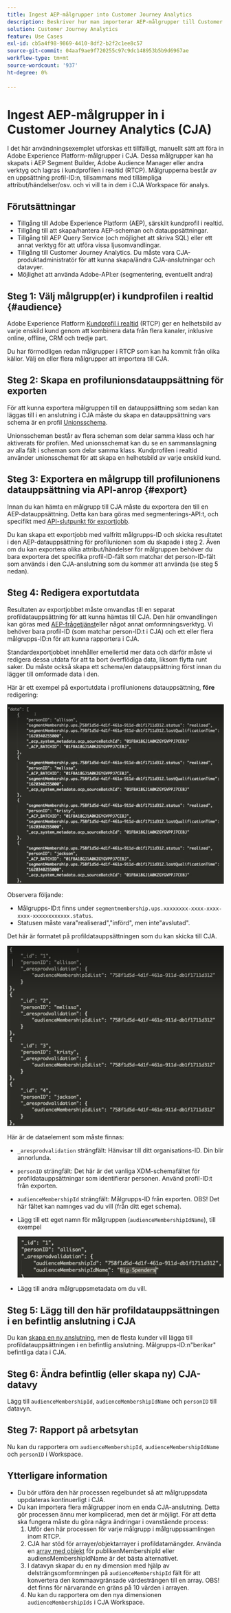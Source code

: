 ```yaml
---
title: Ingest AEP-målgrupper into Customer Journey Analytics
description: Beskriver hur man importerar AEP-målgrupper till Customer Journey Analytics för vidare analys.
solution: Customer Journey Analytics
feature: Use Cases
exl-id: cb5a4f98-9869-4410-8df2-b2f2c1ee8c57
source-git-commit: 04aaf9ae9f720255c97c9dc148953b5b9d6967ae
workflow-type: tm+mt
source-wordcount: '937'
ht-degree: 0%

---
```


# Ingest AEP-målgrupper in i Customer Journey Analytics (CJA)

I det här användningsexemplet utforskas ett tillfälligt, manuellt sätt att föra in Adobe Experience Platform-målgrupper i CJA. Dessa målgrupper kan ha skapats i AEP Segment Builder, Adobe Audience Manager eller andra verktyg och lagras i kundprofilen i realtid (RTCP). Målgrupperna består av en uppsättning profil-ID:n, tillsammans med tillämpliga attribut/händelser/osv. och vi vill ta in dem i CJA Workspace för analys.

## Förutsättningar

* Tillgång till Adobe Experience Platform (AEP), särskilt kundprofil i realtid.
* Tillgång till att skapa/hantera AEP-scheman och datauppsättningar.
* Tillgång till AEP Query Service (och möjlighet att skriva SQL) eller ett annat verktyg för att utföra vissa ljusomvandlingar.
* Tillgång till Customer Journey Analytics. Du måste vara CJA-produktadministratör för att kunna skapa/ändra CJA-anslutningar och datavyer.
* Möjlighet att använda Adobe-API:er (segmentering, eventuellt andra)

## Steg 1: Välj målgrupp(er) i kundprofilen i realtid {#audience}

Adobe Experience Platform [Kundprofil i realtid](https://experienceleague.adobe.com/docs/experience-platform/profile/home.html?lang=en) (RTCP) ger en helhetsbild av varje enskild kund genom att kombinera data från flera kanaler, inklusive online, offline, CRM och tredje part.

Du har förmodligen redan målgrupper i RTCP som kan ha kommit från olika källor. Välj en eller flera målgrupper att importera till CJA.

## Steg 2: Skapa en profilunionsdatauppsättning för exporten

För att kunna exportera målgruppen till en datauppsättning som sedan kan läggas till i en anslutning i CJA måste du skapa en datauppsättning vars schema är en profil [Unionsschema](https://experienceleague.adobe.com/docs/experience-platform/profile/union-schemas/union-schema.html?lang=en#understanding-union-schemas).

Unionsscheman består av flera scheman som delar samma klass och har aktiverats för profilen. Med unionsschemat kan du se en sammanslagning av alla fält i scheman som delar samma klass. Kundprofilen i realtid använder unionsschemat för att skapa en helhetsbild av varje enskild kund.

## Steg 3: Exportera en målgrupp till profilunionens datauppsättning via API-anrop {#export}

Innan du kan hämta en målgrupp till CJA måste du exportera den till en AEP-datauppsättning. Detta kan bara göras med segmenterings-API:t, och specifikt med [API-slutpunkt för exportjobb](https://experienceleague.adobe.com/docs/experience-platform/segmentation/api/export-jobs.html?lang=en).

Du kan skapa ett exportjobb med valfritt målgrupps-ID och skicka resultatet i den AEP-datauppsättning för profilunionen som du skapade i steg 2. Även om du kan exportera olika attribut/händelser för målgruppen behöver du bara exportera det specifika profil-ID-fält som matchar det person-ID-fält som används i den CJA-anslutning som du kommer att använda (se steg 5 nedan).

## Steg 4: Redigera exportutdata

Resultaten av exportjobbet måste omvandlas till en separat profildatauppsättning för att kunna hämtas till CJA.  Den här omvandlingen kan göras med [AEP-frågetjänst](https://experienceleague.adobe.com/docs/experience-platform/query/home.html?lang=en)eller något annat omformningsverktyg. Vi behöver bara profil-ID (som matchar person-ID:t i CJA) och ett eller flera målgrupps-ID:n för att kunna rapportera i CJA.

Standardexportjobbet innehåller emellertid mer data och därför måste vi redigera dessa utdata för att ta bort överflödiga data, liksom flytta runt saker.  Du måste också skapa ett schema/en datauppsättning först innan du lägger till omformade data i den.

Här är ett exempel på exportutdata i profilunionens datauppsättning, **före** redigering:

![Ej redigerade utdata](../assets/export-unedited.png)

Observera följande:

* Målgrupps-ID:t finns under `segmentmembership.ups.xxxxxxxx-xxxx-xxxx-xxxx-xxxxxxxxxxxx.status`.
* Statusen måste vara&quot;realiserad&quot;,&quot;införd&quot;, men inte&quot;avslutad&quot;.

Det här är formatet på profildatauppsättningen som du kan skicka till CJA.

![Redigerade utdata](../assets/export-edited.png)

Här är de dataelement som måste finnas:

* `_aresprodvalidation` strängfält: Hänvisar till ditt organisations-ID. Din blir annorlunda.
* `personID` strängfält: Det här är det vanliga XDM-schemafältet för profildatauppsättningar som identifierar personen. Använd profil-ID:t från exporten.
* `audienceMembershipId` strängfält: Målgrupps-ID från exporten.  OBS! Det här fältet kan namnges vad du vill (från ditt eget schema).
* Lägg till ett eget namn för målgruppen (`audienceMembershipIdName`), till exempel

   ![Eget målgruppsnamn](../assets/audience-name.png)

* Lägg till andra målgruppsmetadata om du vill.

## Steg 5: Lägg till den här profildatauppsättningen i en befintlig anslutning i CJA

Du kan [skapa en ny anslutning](/help/connections/create-connection.md), men de flesta kunder vill lägga till profildatauppsättningen i en befintlig anslutning. Målgrupps-ID:n&quot;berikar&quot; befintliga data i CJA.

## Steg 6: Ändra befintlig (eller skapa ny) CJA-datavy

Lägg till `audienceMembershipId`, `audienceMembershipIdName` och `personID` till datavyn.

## Steg 7: Rapport på arbetsytan

Nu kan du rapportera om `audienceMembershipId`, `audienceMembershipIdName` och `personID` i Workspace.

## Ytterligare information

* Du bör utföra den här processen regelbundet så att målgruppsdata uppdateras kontinuerligt i CJA.
* Du kan importera flera målgrupper inom en enda CJA-anslutning. Detta gör processen ännu mer komplicerad, men det är möjligt. För att detta ska fungera måste du göra några ändringar i ovanstående process:
   1. Utför den här processen för varje målgrupp i målgruppssamlingen inom RTCP.
   1. CJA har stöd för arrayer/objektarrayer i profildatamängder. Använda en [array med objekt](https://experienceleague.adobe.com/docs/analytics-platform/using/cja-usecases/object-arrays.html?lang=en) för publikenMembershipId eller audiensMembershipIdName är det bästa alternativet.
   1. I datavyn skapar du en ny dimension med hjälp av delsträngsomformningen på `audienceMembershipId` fält för att konvertera den kommaavgränsade värdesträngen till en array. OBS! det finns för närvarande en gräns på 10 värden i arrayen.
   1. Nu kan du rapportera om den nya dimensionen `audienceMembershipIds` i CJA Workspace.
